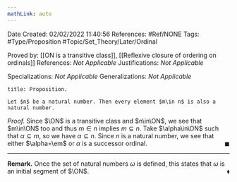 ```yaml
---
mathLink: auto
---
```


<div class="topSpace"></div>

Date Created: 02/02/2022 11:40:56
References: #Ref/NONE
Tags: #Type/Proposition #Topic/Set_Theory/Later/Ordinal

Proved by: [[ON is a transitive class]], [[Reflexive closure of ordering on ordinals]]
References: <i>Not Applicable</i>
Justifications: <i>Not Applicable</i>

Specializations: <i>Not Applicable</i>
Generalizations: <i>Not Applicable</i>

``` ad-Proposition
title: Proposition.

Let $n$ be a natural number. Then every element $m\in n$ is also a natural number.

```

<i>Proof.</i> Since $\ON$ is a transitive class and $n\in\ON$, we see that $m\in\ON$ too and thus $m\in n$ implies $m\subseteq n$. Take $\alpha\in\ON$ such that $\alpha\subseteq m$, so we have $\alpha\subseteq n$. Since $n$ is a natural number, we see that either $\alpha=\em$ or $\alpha$ is a successor ordinal.<span style="float:right;">$\blacksquare$</span>

---

<b>Remark.</b> Once the set of natural numbers $\omega$ is defined, this states that $\omega$ is an initial segment of $\ON$.<span style="float:right;">$\blacklozenge$</span>
